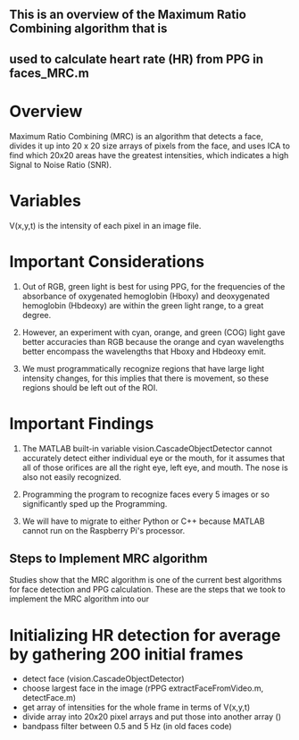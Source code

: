 ## This is an overview of the Maximum Ratio Combining algorithm that is
## used to calculate heart rate (HR) from PPG in faces_MRC.m

# Overview

Maximum Ratio Combining (MRC) is an algorithm that detects a face, divides it up into 20 x 20 size arrays of pixels from the face, and uses ICA to find which 20x20 areas have the greatest intensities, which indicates a high Signal to Noise Ratio (SNR).

# Variables

V(x,y,t) is the intensity of each pixel in an image file.

# Important Considerations

1. Out of RGB, green light is best for using PPG, for the frequencies of the absorbance of oxygenated hemoglobin (Hboxy) and deoxygenated hemoglobin (Hbdeoxy) are within the green light range, to a great degree.

2. However, an experiment with cyan, orange, and green (COG) light gave better accuracies than RGB because the orange and cyan wavelengths better encompass the wavelengths that Hboxy and Hbdeoxy emit.

3. We must programmatically recognize regions that have large light intensity changes, for this implies that there is movement, so these regions should be left out of the ROI.

# Important Findings

1. The MATLAB built-in variable vision.CascadeObjectDetector cannot accurately detect either individual eye or the mouth, for it assumes that all of those orifices are all the right eye, left eye, and mouth. The nose is also not easily recognized.

2. Programming the program to recognize faces every 5 images or so significantly sped up the Programming.

3. We will have to migrate to either Python or C++ because MATLAB cannot run on the Raspberry Pi's processor.

## Steps to Implement MRC algorithm

Studies show that the MRC algorithm is one of the current best algorithms for face detection and PPG calculation. These are the steps that we took to implement the MRC algorithm into our

# Initializing HR detection for average by gathering 200 initial frames

- detect face (vision.CascadeObjectDetector)
- choose largest face in the image (rPPG extractFaceFromVideo.m, detectFace.m)
- get array of intensities for the whole frame in terms of V(x,y,t)
- divide array into 20x20 pixel arrays and put those into another array ()
- bandpass filter between 0.5 and 5 Hz (in old faces code)




```

